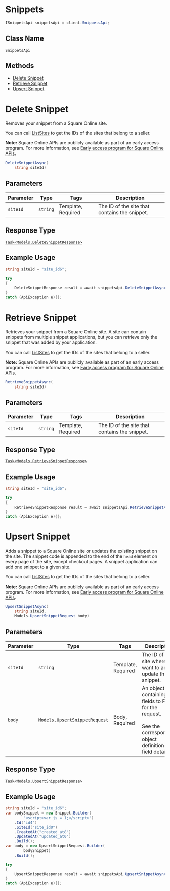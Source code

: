 # Snippets

```csharp
ISnippetsApi snippetsApi = client.SnippetsApi;
```

## Class Name

`SnippetsApi`

## Methods

* [Delete Snippet](../../doc/api/snippets.md#delete-snippet)
* [Retrieve Snippet](../../doc/api/snippets.md#retrieve-snippet)
* [Upsert Snippet](../../doc/api/snippets.md#upsert-snippet)


# Delete Snippet

Removes your snippet from a Square Online site.

You can call [ListSites](../../doc/api/sites.md#list-sites) to get the IDs of the sites that belong to a seller.

__Note:__ Square Online APIs are publicly available as part of an early access program. For more information, see [Early access program for Square Online APIs](../../https://developer.squareup.com/docs/online-api#early-access-program-for-square-online-apis).

```csharp
DeleteSnippetAsync(
    string siteId)
```

## Parameters

| Parameter | Type | Tags | Description |
|  --- | --- | --- | --- |
| `siteId` | `string` | Template, Required | The ID of the site that contains the snippet. |

## Response Type

[`Task<Models.DeleteSnippetResponse>`](../../doc/models/delete-snippet-response.md)

## Example Usage

```csharp
string siteId = "site_id6";

try
{
    DeleteSnippetResponse result = await snippetsApi.DeleteSnippetAsync(siteId);
}
catch (ApiException e){};
```


# Retrieve Snippet

Retrieves your snippet from a Square Online site. A site can contain snippets from multiple snippet applications, but you can retrieve only the snippet that was added by your application.

You can call [ListSites](../../doc/api/sites.md#list-sites) to get the IDs of the sites that belong to a seller.

__Note:__ Square Online APIs are publicly available as part of an early access program. For more information, see [Early access program for Square Online APIs](../../https://developer.squareup.com/docs/online-api#early-access-program-for-square-online-apis).

```csharp
RetrieveSnippetAsync(
    string siteId)
```

## Parameters

| Parameter | Type | Tags | Description |
|  --- | --- | --- | --- |
| `siteId` | `string` | Template, Required | The ID of the site that contains the snippet. |

## Response Type

[`Task<Models.RetrieveSnippetResponse>`](../../doc/models/retrieve-snippet-response.md)

## Example Usage

```csharp
string siteId = "site_id6";

try
{
    RetrieveSnippetResponse result = await snippetsApi.RetrieveSnippetAsync(siteId);
}
catch (ApiException e){};
```


# Upsert Snippet

Adds a snippet to a Square Online site or updates the existing snippet on the site.
The snippet code is appended to the end of the `head` element on every page of the site, except checkout pages. A snippet application can add one snippet to a given site.

You can call [ListSites](../../doc/api/sites.md#list-sites) to get the IDs of the sites that belong to a seller.

__Note:__ Square Online APIs are publicly available as part of an early access program. For more information, see [Early access program for Square Online APIs](../../https://developer.squareup.com/docs/online-api#early-access-program-for-square-online-apis).

```csharp
UpsertSnippetAsync(
    string siteId,
    Models.UpsertSnippetRequest body)
```

## Parameters

| Parameter | Type | Tags | Description |
|  --- | --- | --- | --- |
| `siteId` | `string` | Template, Required | The ID of the site where you want to add or update the snippet. |
| `body` | [`Models.UpsertSnippetRequest`](../../doc/models/upsert-snippet-request.md) | Body, Required | An object containing the fields to POST for the request.<br><br>See the corresponding object definition for field details. |

## Response Type

[`Task<Models.UpsertSnippetResponse>`](../../doc/models/upsert-snippet-response.md)

## Example Usage

```csharp
string siteId = "site_id6";
var bodySnippet = new Snippet.Builder(
        "<script>var js = 1;</script>")
    .Id("id4")
    .SiteId("site_id0")
    .CreatedAt("created_at8")
    .UpdatedAt("updated_at0")
    .Build();
var body = new UpsertSnippetRequest.Builder(
        bodySnippet)
    .Build();

try
{
    UpsertSnippetResponse result = await snippetsApi.UpsertSnippetAsync(siteId, body);
}
catch (ApiException e){};
```

